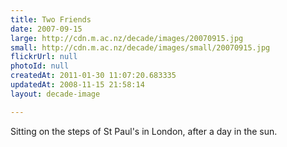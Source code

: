 ```yaml
---
title: Two Friends
date: 2007-09-15
large: http://cdn.m.ac.nz/decade/images/20070915.jpg
small: http://cdn.m.ac.nz/decade/images/small/20070915.jpg
flickrUrl: null
photoId: null
createdAt: 2011-01-30 11:07:20.683335
updatedAt: 2008-11-15 21:58:14
layout: decade-image

---
```

Sitting on the steps of St Paul's in London, after a day in the sun.
